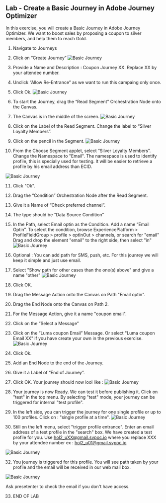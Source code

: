 ## Lab - Create a Basic Journey in Adobe Journey Optimizer

In this exercise, you will create a Basic Journey in Adobe Journey Optimizer.
We want to boost sales by proposing a coupon to silver members, and help them to reach Gold. 

1.  Navigate to Journeys
2.  Click on “Create Journey”
![Basic Journey](https://github.com/adobe-dss-aep/ajo-handson-labs/blob/96de49783d41b9e93724aa08aa6ccd5f3c0f42c9/0.%20Images/Basic_Journey_1.png)

3.  Provide a Name and Description : Coupon Journey XX. Replace XX by your attendee number. 
4.  Unclick “Allow Re-Entrance” as we want to run this campaing only once.
5.  Click Ok.
![Basic Journey](https://github.com/adobe-dss-aep/ajo-handson-labs/blob/96de49783d41b9e93724aa08aa6ccd5f3c0f42c9/0.%20Images/Basic_Journey_2.png)

6.  To start the Journey, drag the “Read Segment” Orchestration Node onto the Canvas.
7.  The Canvas is in the middle of the screen.
![Basic Journey](https://github.com/adobe-dss-aep/ajo-handson-labs/blob/96de49783d41b9e93724aa08aa6ccd5f3c0f42c9/0.%20Images/Basic_Journey_3.png)

8.  Click on the Label of the Read Segment.  Change the label to “Silver Loyalty Members”.
9.  Click on the pencil in the Segment.
![Basic Journey](https://github.com/adobe-dss-aep/ajo-handson-labs/blob/96de49783d41b9e93724aa08aa6ccd5f3c0f42c9/0.%20Images/Basic_Journey_5.png)

10.  From the Choose Segment applet, select “Silver Loyalty Members”.
Change the Namespace to "Email". The namespace is used to identify profile, this is specially used for testing. It will be easier to retrieve a profile by his email address than ECID.

![Basic Journey](https://github.com/adobe-dss-aep/ajo-handson-labs/blob/main/0.%20Images/Jounrey1_namespace.JPG)

11.  Click "Ok".

12.  Drag the “Condition” Orchestration Node after the Read Segment.
13.  Give it a Name of “Check preferred channel”.
14.  The type should be “Data Source Condition”
15.  In the Path, select Email optin as the Condition.  Add a name “Email Optin”. 
To select the condition, browse ExperiencePlatform > ProfileFieldGroup > profile > optInOut > channels, or search for "email"
Drag and drop the element "email" to the right side, then select "in"
![Basic Journey](https://github.com/adobe-dss-aep/ajo-handson-labs/blob/main/0.%20Images/Jounrey1_condition.JPG)

16. Optional : You can add path for SMS, push, etc. For this jounrey we will keep it simple and just use email.  

17. Select "Show path for other cases than the one(s) above" and give a name "other"
![Basic Journey](https://github.com/adobe-dss-aep/ajo-handson-labs/blob/main/0.%20Images/Journey1_condition2.JPG)

18.  Click OK.

19.  Drag the Message Action onto the Canvas on Path "Email optin".
20.  Drag the End Node onto the Canvas on Path 2.
21.  For the Message Action, give it a name "coupon email".
22.  Click on the “Select a Message”

23.  Click on the “Luma coupon Email” Message. Or select "Luma coupon Email XX" if you have create your own in the previous exercise.
![Basic Journey](https://github.com/adobe-dss-aep/ajo-handson-labs/blob/main/0.%20Images/Journey1_message.JPG)

24.  Click Ok.

25.  Add an End Node to the end of the Journey.
26.  Give it a Label of “End of Journey”.
27.  Click OK.
Your jounrey should now lool like : 
![Basic Journey](https://github.com/adobe-dss-aep/ajo-handson-labs/blob/main/0.%20Images/Journey1_final.JPG)

29. Your journey is now Ready. We can test it before publishing it. Click on "test" in the top menu.
By selecting "test" mode, your journey can be triggered for internal "test profile".

30. In the left side, you can trigger the journey for one single profile or up to 100 profiles. Click on : "single profile at a time". 
![Basic Journey](https://github.com/adobe-dss-aep/ajo-handson-labs/blob/main/0.%20Images/Journey1_test1.JPG)

31. Still on the left menu, select "trigger profile entrance". Enter an email address of a test profile in the "search" box. 
We have created a test profile for you. Use hol2_uXX@gmail.svpoc.io where you replace XXX by your attendee number ex :   hol2_u01@gmail.svpoc.io 

![Basic Journey](https://github.com/adobe-dss-aep/ajo-handson-labs/blob/main/0.%20Images/Journey1_test2.JPG)

32. You journey is triggered for this profile. You will see path taken by your profile and the email will be received in our web mail box. 

![Basic Journey](https://github.com/adobe-dss-aep/ajo-handson-labs/blob/main/0.%20Images/Journey1_proofFinal.JPG)

Ask presetenter to check the email if you don't have access. 

33.  END OF LAB
